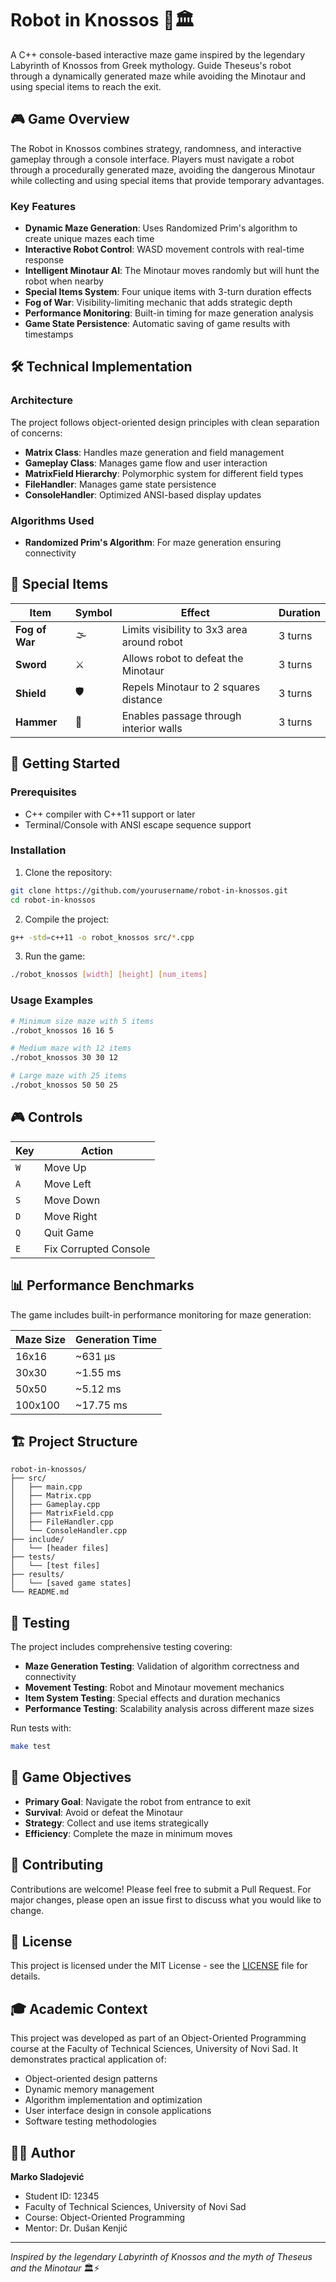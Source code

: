 # Robot in Knossos 🤖🏛️

A C++ console-based interactive maze game inspired by the legendary Labyrinth of Knossos from Greek mythology. Guide Theseus's robot through a dynamically generated maze while avoiding the Minotaur and using special items to reach the exit.

## 🎮 Game Overview

The Robot in Knossos combines strategy, randomness, and interactive gameplay through a console interface. Players must navigate a robot through a procedurally generated maze, avoiding the dangerous Minotaur while collecting and using special items that provide temporary advantages.

### Key Features

- **Dynamic Maze Generation**: Uses Randomized Prim's algorithm to create unique mazes each time
- **Interactive Robot Control**: WASD movement controls with real-time response
- **Intelligent Minotaur AI**: The Minotaur moves randomly but will hunt the robot when nearby
- **Special Items System**: Four unique items with 3-turn duration effects
- **Fog of War**: Visibility-limiting mechanic that adds strategic depth
- **Performance Monitoring**: Built-in timing for maze generation analysis
- **Game State Persistence**: Automatic saving of game results with timestamps

## 🛠️ Technical Implementation

### Architecture

The project follows object-oriented design principles with clean separation of concerns:

- **Matrix Class**: Handles maze generation and field management
- **Gameplay Class**: Manages game flow and user interaction
- **MatrixField Hierarchy**: Polymorphic system for different field types
- **FileHandler**: Manages game state persistence
- **ConsoleHandler**: Optimized ANSI-based display updates

### Algorithms Used

- **Randomized Prim's Algorithm**: For maze generation ensuring connectivity

## 🎯 Special Items

| Item | Symbol | Effect | Duration |
|------|---------|---------|----------|
| **Fog of War** | 🌫️ | Limits visibility to 3x3 area around robot | 3 turns |
| **Sword** | ⚔️ | Allows robot to defeat the Minotaur | 3 turns |
| **Shield** | 🛡️ | Repels Minotaur to 2 squares distance | 3 turns |
| **Hammer** | 🔨 | Enables passage through interior walls | 3 turns |

## 🚀 Getting Started

### Prerequisites

- C++ compiler with C++11 support or later
- Terminal/Console with ANSI escape sequence support

### Installation

1. Clone the repository:
```bash
git clone https://github.com/yourusername/robot-in-knossos.git
cd robot-in-knossos
```

2. Compile the project:
```bash
g++ -std=c++11 -o robot_knossos src/*.cpp
```

3. Run the game:
```bash
./robot_knossos [width] [height] [num_items]
```

### Usage Examples

```bash
# Minimum size maze with 5 items
./robot_knossos 16 16 5

# Medium maze with 12 items  
./robot_knossos 30 30 12

# Large maze with 25 items
./robot_knossos 50 50 25
```

## 🎮 Controls

| Key | Action |
|-----|--------|
| `W` | Move Up |
| `A` | Move Left |
| `S` | Move Down |
| `D` | Move Right |
| `Q` | Quit Game |
| `E` | Fix Corrupted Console |

## 📊 Performance Benchmarks

The game includes built-in performance monitoring for maze generation:

| Maze Size | Generation Time |
|-----------|----------------|
| 16x16     | ~631 μs       |
| 30x30     | ~1.55 ms      |
| 50x50     | ~5.12 ms      |
| 100x100   | ~17.75 ms     |

## 🏗️ Project Structure

```
robot-in-knossos/
├── src/
│   ├── main.cpp
│   ├── Matrix.cpp
│   ├── Gameplay.cpp
│   ├── MatrixField.cpp
│   ├── FileHandler.cpp
│   └── ConsoleHandler.cpp
├── include/
│   └── [header files]
├── tests/
│   └── [test files]
├── results/
│   └── [saved game states]
└── README.md
```

## 🧪 Testing

The project includes comprehensive testing covering:

- **Maze Generation Testing**: Validation of algorithm correctness and connectivity
- **Movement Testing**: Robot and Minotaur movement mechanics
- **Item System Testing**: Special effects and duration mechanics
- **Performance Testing**: Scalability analysis across different maze sizes

Run tests with:
```bash
make test
```

## 🎯 Game Objectives

- **Primary Goal**: Navigate the robot from entrance to exit
- **Survival**: Avoid or defeat the Minotaur
- **Strategy**: Collect and use items strategically
- **Efficiency**: Complete the maze in minimum moves

## 🤝 Contributing

Contributions are welcome! Please feel free to submit a Pull Request. For major changes, please open an issue first to discuss what you would like to change.

## 📄 License

This project is licensed under the MIT License - see the [LICENSE](LICENSE) file for details.

## 🎓 Academic Context

This project was developed as part of an Object-Oriented Programming course at the Faculty of Technical Sciences, University of Novi Sad. It demonstrates practical application of:

- Object-oriented design patterns
- Dynamic memory management
- Algorithm implementation and optimization
- User interface design in console applications
- Software testing methodologies

## 👨‍💻 Author

**Marko Sladojević**
- Student ID: 12345
- Faculty of Technical Sciences, University of Novi Sad
- Course: Object-Oriented Programming
- Mentor: Dr. Dušan Kenjić

---

*Inspired by the legendary Labyrinth of Knossos and the myth of Theseus and the Minotaur* 🏛️⚡
